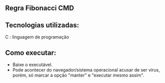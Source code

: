 ## Regra Fibonacci CMD 

## Tecnologias utilizadas:

C : linguagem de programação

## Como executar:

- Baixe o executável.
- Pode acontecer do navegador/sistema operacional acusar de ser vírus, porém, só marcar a opção "manter" e "executar mesmo assim".

